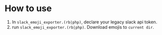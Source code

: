 # How to use
1. In `slack_emoji_exporter.(rb|php)`, declare your legacy slack api token.
1. run `slack_emoji_exporter.(rb|php)`. Download emojis to `current dir`.
